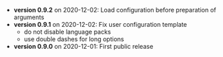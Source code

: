 - **version 0.9.2** on 2020-12-02: Load configuration before preparation of arguments
- **version 0.9.1** on 2020-12-02: Fix user configuration template
    - do not disable language packs
    - use double dashes for long options
- **version 0.9.0** on 2020-12-01: First public release
